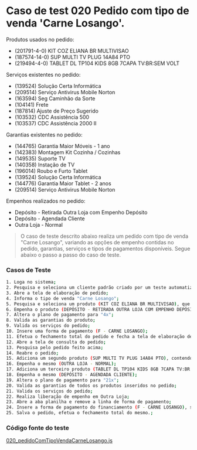 # Caso de test 020 Pedido com tipo de venda 'Carne Losango'.
Produtos usados no pedido:

  - (201791-4-0) KIT COZ ELIANA BR MULTIVISAO
  - (187574-14-0) SUP MULTI TV PLUG 14A84 PTO
  - (219494-4-0) TABLET DL TP104 KIDS 8GB 7CAPA TV:BR:SEM VOLT

Serviços existentes no pedido:

  - (139524) Solução Certa Informática
  - (209514) Serviço Antivirus Mobile Norton
  - (163594) Seg Caminhão da Sorte
  - (104141) Frete
  - (187814) Ajuste de Preço Sugerido
  - (103532) CDC Assistência 500
  - (103537) CDC Assistência 2000 II

Garantias existentes no pedido:

  - (144765) Garantia Maior Móveis - 1 ano
  - (142383) Montagem Kit Cozinha / Cozinhas
  - (149535) Suporte TV
  - (140358) Instação de TV
  - (196014) Roubo e Furto Tablet
  - (139524) Solução Certa Informática
  - (144776) Garantia Maior Tablet - 2 anos
  - (209514) Serviço Antivirus Mobile Norton

Empenhos realizados no pedido:

  - Depósito - Retirada Outra Loja com Empenho Depósito
  - Depósito - Agendada Cliente
  - Outra Loja - Normal

> O caso de teste descrito abaixo realiza um pedido com tipo de venda "Carne Losango", variando as opções de empenho contidas no pedido, garantias, serviços e tipos de pagamentos disponíveis. Segue abaixo o passo a passo do caso de teste.

### Casos de Teste
```sh
1. Loga no sistema;
2. Pesquisa e seleciona um cliente padrão criado por um teste automatizado;
3. Abre a tela de elaboração de pedido;
4. Informa o tipo de venda "Carne Losango";
5. Pesquisa e seleciona um produto (KIT COZ ELIANA BR MULTIVISAO), que contem as seguintes garantias (MONTAGEM KIT COZINHA / COZINHAS, GARANTIA MAIOR MOVEIS - 1 ANO);
6. Empenha o produto (DEPÓSITO - RETIRADA OUTRA LOJA COM EMPENHO DEPÓSITO);
7. Altera o plano de pagamento para "4x";
8. Valida as garantias do produto;
9. Valida os serviços do pedido;
10. Insere uma forma de pagamento (F - CARNE LOSANGO);
11. Efetua o fechamento total do pedido e fecha a tela de elaboração de pedido;
12. Abre a tela de consulta do pedido;
13. Pesquisa pelo pedido feito acima;
14. Reabre o pedido;
15. Adiciona um segundo produto (SUP MULTI TV PLUG 14A84 PTO), contendo as seguinte garantias (SUPORTE TV, INSTALAÇÃO DE TV);
16. Empenha o mesmo (OUTRA LOJA - NORMAL);
17. Adiciona um terceiro produto (TABLET DL TP104 KIDS 8GB 7CAPA TV:BR:SEM VOLT), contendo as seguinte garantias (ROUBO E FURTO TABLET, SOLUÇÃO CERTA INFORMÁTICA, GARANTIA MAIOR TABLET, SERVIÇO ANTIVIRUS MOBILE NORTON);
18. Empenha o mesmo (DEPÓSITO - AGENDADA CLIENTE);
19. Altera o plano de pagamento para "21x";
20. Valida as garantias de todos os produtos inseridos no pedido;
21. Valida os serviços do pedido;
22. Realiza liberação de empenho em Outra Loja;
23. Abre a aba planilha e remove a linha de forma de pagamento;
24. Insere a forma de pagamento do financiamento (F - CARNE LOSANGO), será gerada 21 parcelas;
25. Salva o pedido, efetua o fechamento total do mesmo.;
```
### Código fonte do teste
[020_pedidoComTipoVendaCarneLosango.js](Testes/test/novos_testes/020_pedidoComTipoVendaCarneLosango.js)
